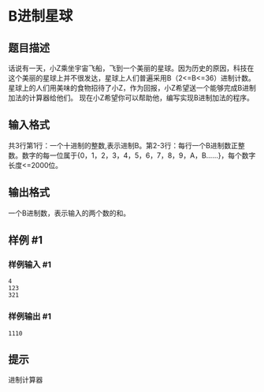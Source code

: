 # B进制星球

## 题目描述

话说有一天，小Z乘坐宇宙飞船，飞到一个美丽的星球。因为历史的原因，科技在这个美丽的星球上并不很发达，星球上人们普遍采用B（2<=B<=36）进制计数。星球上的人们用美味的食物招待了小Z，作为回报，小Z希望送一个能够完成B进制加法的计算器给他们。 现在小Z希望你可以帮助他，编写实现B进制加法的程序。


## 输入格式

共3行第1行：一个十进制的整数,表示进制B。第2-3行：每行一个B进制数正整数。数字的每一位属于{0，1，2，3，4，5，6，7，8，9，A，B……}，每个数字长度<=2000位。


## 输出格式

一个B进制数，表示输入的两个数的和。


## 样例 #1

### 样例输入 #1
```
4
123
321
```

### 样例输出 #1

```
1110
```

## 提示

进制计算器

